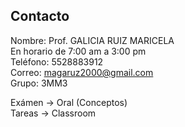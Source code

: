 ## Contacto

  
Nombre: Prof. GALICIA RUIZ MARICELA  
En horario de 7:00 am a 3:00 pm  
Teléfono: 5528883912  
Correo: magaruz2000@gmail.com  
Grupo: 3MM3
  
Exámen → Oral (Conceptos)  
Tareas → Classroom